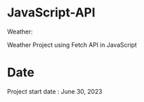 # JavaScript-API
Weather:

Weather Project using Fetch API in JavaScript

# Date
Project start date : June 30, 2023
